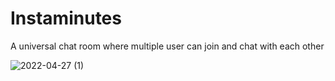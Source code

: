 # Instaminutes
A universal chat room where multiple user can join and chat with each other

![2022-04-27 (1)](https://user-images.githubusercontent.com/58569752/165566507-0c5a80bb-b565-47da-8a29-ad84429b985b.png)
